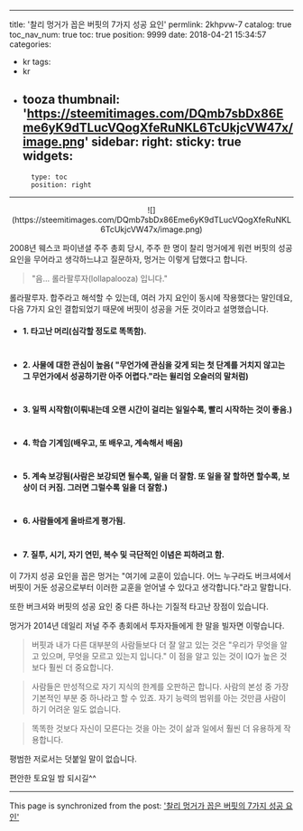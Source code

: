 
---
title: '찰리 멍거가 꼽은 버핏의 7가지 성공 요인'
permlink: 2khpvw-7
catalog: true
toc_nav_num: true
toc: true
position: 9999
date: 2018-04-21 15:34:57
categories:
- kr
tags:
- kr
- tooza
thumbnail: 'https://steemitimages.com/DQmb7sbDx86Eme6yK9dTLucVQogXfeRuNKL6TcUkjcVW47x/image.png'
sidebar:
    right:
        sticky: true
widgets:
    -
        type: toc
        position: right
---


<center>
![](https://steemitimages.com/DQmb7sbDx86Eme6yK9dTLucVQogXfeRuNKL6TcUkjcVW47x/image.png)
</center>

2008년 웨스코 파이낸셜 주주 총회 당시, 주주 한 명이 찰리 멍거에게 워런 버핏의 성공 요인을 무어라고 생각하느냐고 질문하자, 멍거는 이렇게 답했다고 합니다. 

>"음... 롤라팔루자(lollapalooza) 입니다." 

롤라팔루자.  합주라고 해석할 수 있는데, 여러 가지 요인이 동시에 작용했다는 말인데요, 다음 7가지 요인 결합되었기 때문에 버핏이 성공을 거둔 것이라고 설명했습니다.

- #### 1. 타고난 머리(심각할 정도로 똑똑함).
#
- #### 2. 사물에 대한 관심이 높음( "무언가에 관심을 갖게 되는 첫 단계를 거치지 않고는 그 무언가에서 성공하기란 아주 어렵다."라는 윌리엄 오슬러의 말처럼)
#
- #### 3. 일찍 시작함(이뤄내는데 오랜 시간이 걸리는 일일수록, 빨리 시작하는 것이 좋음.)
#
- #### 4. 학습 기계임(배우고, 또 배우고, 계속해서 배움)
#
- #### 5. 계속 보강됨(사람은 보강되면 될수록, 일을 더 잘함. 또 일을 잘 할하면 할수록,  보상이 더 커짐. 그러면 그럴수록 일을 더 잘함.)
#
- #### 6. 사람들에게 올바르게 평가됨.
#
- #### 7. 질투, 시기, 자기 연민, 복수 및 극단적인 이념은 피하려고 함.

이 7가지 성공 요인을 꼽은 멍거는 "여기에 교훈이 있습니다.  어느 누구라도 버크셔에서 버핏이 거둔 성공으로부터 이러한 교훈을 얻어낼 수 있다고 생각합니다."라고 말합니다.

또한 버크셔와 버핏의 성공 요인 중 다른 하나는 기질적 타고난 장점이 있습니다. 

멍거가 2014년 데일리 저널 주주 총회에서 투자자들에게 한 말을 빌자면 이렇습니다.

>버핏과 내가 다른 대부분의 사람들보다 더 잘 알고 있는 것은 "우리가 무엇을 알고 있으며, 무엇을 모르고 있는지 입니다."  이 점을 알고 있는 것이 IQ가 높은 것보다 훨씬 더 중요합니다. 

>사람들은 만성적으로 자기 지식의 한계를 오판하곤 합니다.  사람의 본성 중 가장 기본적인 부분 중 하나라고 할 수 있죠.  자기 능력의 범위를 아는 것만큼 사람이 하기 어려운 일도 없습니다. 

>똑똑한 것보다 자신이 모른다는 것을 아는 것이 삶과 일에서 훨씬 더 유용하게 작용합니다.

평범한 저로서는 덧붙일 말이 없습니다.

편안한 토요일 밤 되시길^^

- - -

This page is synchronized from the post: ['찰리 멍거가 꼽은 버핏의 7가지 성공 요인'](https://steemit.com/@pius.pius/2khpvw-7)
